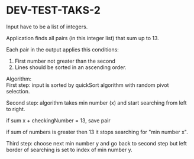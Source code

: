 # DEV-TEST-TAKS-2

Input have to be a list of integers. 

Application finds all pairs (in this integer list) that sum up to 13.
 
 Each pair in the output applies this conditions:
  1) First number not greater than the second 
  2) Lines should be sorted in an ascending order.

Algorithm: <br>
First step: input is sorted by quickSort algorithm with random pivot selection.

Second step: algorithm takes min number (x) and start searching from left to right.
 
if sum x + checkingNumber = 13, save pair
 
if sum of numbers is greater then 13 it stops searching for "min number x".

Third step: choose next min number y and go back to second step but left border of searching is set to index of min number y.
